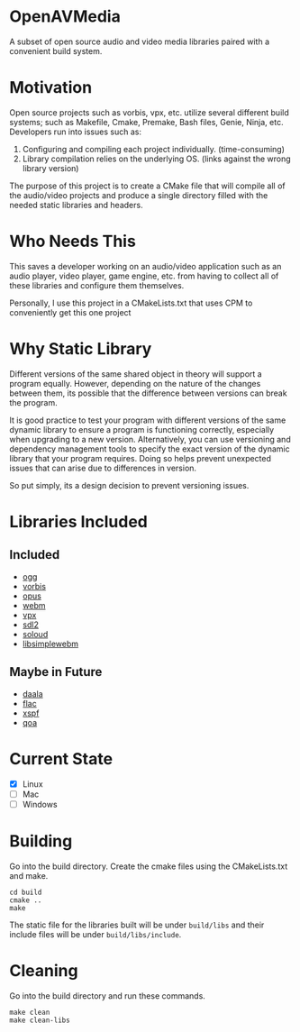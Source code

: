 # OpenAVMedia
A subset of open source audio and video media libraries paired with a convenient build system. 

# Motivation
Open source projects such as vorbis, vpx, etc. utilize several different build systems; such as Makefile, Cmake, Premake, Bash files, Genie, Ninja, etc. Developers run into issues such as:

1. Configuring and compiling each project individually. (time-consuming)
2. Library compilation relies on the underlying OS. (links against the wrong library version)

The purpose of this project is to create a CMake file that will compile all of the audio/video projects and produce a single directory filled with the needed static libraries and headers.

# Who Needs This
This saves a developer working on an audio/video application such as an audio player, video player, game engine, etc. from having to collect all of these libraries and configure them themselves.

Personally, I use this project in a CMakeLists.txt that uses CPM to conveniently get this one project

# Why Static Library
Different versions of the same shared object in theory will support a program equally. However, depending on the nature of the changes between them, its possible that the difference between versions can break the program.

It is good practice to test your program with different versions of the same dynamic library to ensure a program is functioning correctly, especially when upgrading to a new version. Alternatively, you can use versioning and dependency management tools to specify the exact version of the dynamic library that your program requires. Doing so helps prevent unexpected issues that can arise due to differences in version.

So put simply, its a design decision to prevent versioning issues. 

# Libraries Included
## Included
- [ogg](https://github.com/xiph/ogg)
- [vorbis](https://github.com/xiph/vorbis)
- [opus](https://github.com/xiph/opus)
- [webm](https://github.com/webmproject/libwebm)
- [vpx](https://github.com/webmproject/libvpx)
- [sdl2](https://github.com/libsdl-org/SDL)
- [soloud](https://github.com/jarikomppa/soloud)
- [libsimplewebm](https://github.com/zaps166/libsimplewebm)

## Maybe in Future
- [daala](https://github.com/xiph/daala)
- [flac](https://github.com/xiph/flac)
- [xspf](https://sourceforge.net/projects/libspiff/)
- [qoa](https://github.com/phoboslab/qoa)

# Current State
- [X] Linux
- [ ] Mac
- [ ] Windows

# Building
Go into the build directory. Create the cmake files using the CMakeLists.txt and make.
```
cd build
cmake ..
make
```
The static file for the libraries built will be under `build/libs` and their include files will be under `build/libs/include`.

# Cleaning
Go into the build directory and run these commands.
```
make clean
make clean-libs
```